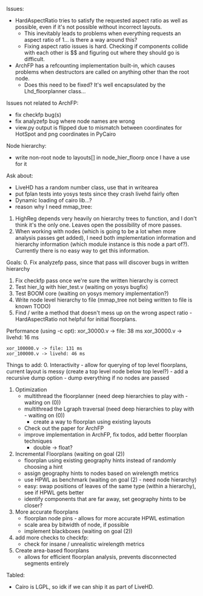 Issues:
 - HardAspectRatio tries to satisfy the requested aspect ratio as well as possible, even if it's not possible without incorrect layouts.
    - This inevitably leads to problems when everything requests an aspect ratio of 1... is there a way around this?
    - Fixing aspect ratio issues is hard.  Checking if components collide with each other is $$ and figuring out where they should go is difficult.
 - ArchFP has a refcounting implementation built-in, which causes problems when destructors are called on anything other than the root node.
    - Does this need to be fixed?  It's well encapsulated by the Lhd_floorplanner class...

Issues not related to ArchFP:
 - fix checkfp bug(s)
 - fix analyzefp bug where node names are wrong
 - view.py output is flipped due to mismatch between coordinates for HotSpot and png coordinates in PyCairo

Node hierarchy:
 - write non-root node to layouts[] in node_hier_floorp once I have a use for it

Ask about:
 - LiveHD has a random number class, use that in writearea
 - put fplan tests into yosys tests since they crash livehd fairly often
 - Dynamic loading of cairo lib...?
 - reason why I need mmap_tree:
 1. HighReg depends very heavily on hierarchy trees to function, and I don't think it's the only one.  Leaves open the possibility of more passes.
 2. When working with nodes (which is going to be a lot when more analysis passes get added), I need both implementation information and hierarchy information (which module instance is this node a part of?).  Currently there is no easy way to get this information.

Goals:
0. Fix analyzefp pass, since that pass will discover bugs in written hierarchy
1. Fix checkfp pass once we're sure the written hierarchy is correct
2. Test hier_lg with hier_test.v (waiting on yosys bugfix)
3. Test BOOM core (waiting on yosys memory implementation?)
4. Write node level hierarchy to file (mmap_tree not being written to file is known TODO)
5. Find / write a method that doesn't mess up on the wrong aspect ratio - HardAspectRatio not helpful for initial floorplans.

Performance (using -c opt):
    xor_30000.v -> file: 38 ms
    xor_30000.v -> livehd: 16 ms

    xor_100000.v -> file: 131 ms
    xor_100000.v -> livehd: 46 ms

Things to add:
0. Interactivity
    - allow for querying of top level floorplans, current layout is messy (create a top level node below top level?)
    - add a recursive dump option
    - dump everything if no nodes are passed
1. Optimization
    - multithread the floorplanner (need deep hierarchies to play with - waiting on (0))
    - multithread the Lgraph traversal (need deep hierarchies to play with - waiting on (0))
       - create a way to floorplan using existing layouts
    - Check out the paper for ArchFP
    - improve implementation in ArchFP, fix todos, add better floorplan techniques
       - double -> float?
2. Incremental Floorplans (waiting on goal (2))
    - floorplan using existing geography hints instead of randomly choosing a hint
    - assign geography hints to nodes based on wirelength metrics
    - use HPWL as benchmark (waiting on goal (2) - need node hierarchy)
    - easy: swap positions of leaves of the same type (within a hierarchy), see if HPWL gets better
    - identify components that are far away, set geography hints to be closer?
3. More accurate floorplans
    - floorplan node pins - allows for more accurate HPWL estimation
    - scale area by bitwidth of node, if possible
    - implement blackboxes (waiting on goal (2))
4. add more checks to checkfp:
    - check for insane / unrealistic wirelength metrics
5. Create area-based floorplans
    - allows for efficient floorplan analysis, prevents disconnected segments entirely

Tabled:
 - Cairo is LGPL, so idk if we can ship it as part of LiveHD.
